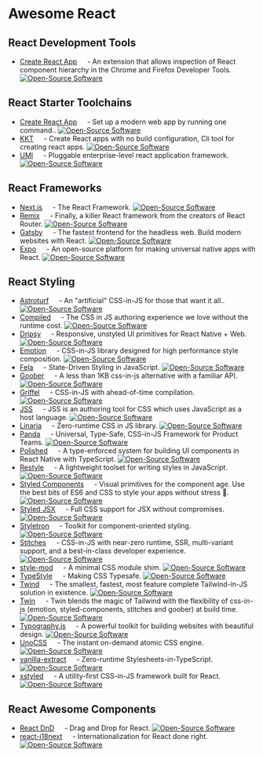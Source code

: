 Awesome React
===

## React Development Tools

- [Create React App](https://github.com/facebook/react-devtools) <img align="bottom" height="13" src="https://img.shields.io/github/stars/facebook/react-devtools.svg?label=" /> - An extension that allows inspection of React component hierarchy in the Chrome and Firefox Developer Tools. [![Open-Source Software][OSS Icon]](https://github.com/facebook/react-devtools)

## React Starter Toolchains

- [Create React App](https://create-react-app.dev/) <img align="bottom" height="13" src="https://img.shields.io/github/stars/facebook/create-react-app.svg?label=" /> - Set up a modern web app by running one command.. [![Open-Source Software][OSS Icon]](https://github.com/facebook/create-react-app)
- [KKT](https://kktjs.github.io/kkt) <img align="bottom" height="13" src="https://img.shields.io/github/stars/kktjs/kkt.svg?label=" /> - Create React apps with no build configuration, Cli tool for creating react apps. [![Open-Source Software][OSS Icon]](https://github.com/kktjs/kkt)
- [UMI](https://umijs.org/) <img align="bottom" height="13" src="https://img.shields.io/github/stars/umijs/umi.svg?label=" /> - Pluggable enterprise-level react application framework. [![Open-Source Software][OSS Icon]](https://github.com/umijs/umi)

## React Frameworks

- [Next.js](https://nextjs.org/) <img align="bottom" height="13" src="https://img.shields.io/github/stars/vercel/next.js.svg?label=" /> - The React Framework. [![Open-Source Software][OSS Icon]](https://github.com/vercel/next.js)
- [Remix](https://remix.run/) <img align="bottom" height="13" src="https://img.shields.io/github/stars/remix-run/remix.svg?label=" /> - Finally, a killer React framework from the creators of React Router. [![Open-Source Software][OSS Icon]](https://github.com/remix-run/remix)
- [Gatsby](https://www.gatsbyjs.com/) <img align="bottom" height="13" src="https://img.shields.io/github/stars/gatsbyjs/gatsby.svg?label=" /> - The fastest frontend for the headless web. Build modern websites with React. [![Open-Source Software][OSS Icon]](https://github.com/gatsbyjs/gatsby)
- [Expo](https://expo.dev) <img align="bottom" height="13" src="https://img.shields.io/github/stars/expo/expo.svg?label=" /> - An open-source platform for making universal native apps with React. [![Open-Source Software][OSS Icon]](https://www.github.com/expo/expo)

## React Styling

- [Astroturf](https://4catalyzer.github.io/astroturf/) <img align="bottom" height="13" src="https://img.shields.io/github/stars/4Catalyzer/astroturf.svg?label=" /> - An "artificial" CSS-in-JS for those that want it all.. [![Open-Source Software][OSS Icon]](https://github.com/4Catalyzer/astroturf)
- [Compiled](https://compiledcssinjs.com/) <img align="bottom" height="13" src="https://img.shields.io/github/stars/atlassian-labs/compiled.svg?label=" /> - The CSS in JS authoring experience we love without the runtime cost. [![Open-Source Software][OSS Icon]](https://github.com/atlassian-labs/compiled)
- [Dripsy](https://dripsy.xyz/) <img align="bottom" height="13" src="https://img.shields.io/github/stars/nandorojo/dripsy.svg?label=" /> - Responsive, unstyled UI primitives for React Native + Web. [![Open-Source Software][OSS Icon]](https://github.com/nandorojo/dripsy)
- [Emotion](https://emotion.sh/) <img align="bottom" height="13" src="https://img.shields.io/github/stars/emotion-js/emotion.svg?label=" /> - CSS-in-JS library designed for high performance style composition. [![Open-Source Software][OSS Icon]](https://github.com/emotion-js/emotion)
- [Fela](http://fela.js.org) <img align="bottom" height="13" src="https://img.shields.io/github/stars/robinweser/fela.svg?label=" /> - State-Driven Styling in JavaScript. [![Open-Source Software][OSS Icon]](https://github.com/robinweser/fela)
- [Goober](https://goober.rocks/) <img align="bottom" height="13" src="https://img.shields.io/github/stars/cristianbote/goober.svg?label=" /> - A less than 1KB css-in-js alternative with a familiar API. [![Open-Source Software][OSS Icon]](https://github.com/cristianbote/goober)
- [Griffel](https://griffel.js.org/) <img align="bottom" height="13" src="https://img.shields.io/github/stars/microsoft/griffel.svg?label=" /> - CSS-in-JS with ahead-of-time compilation. [![Open-Source Software][OSS Icon]](https://github.com/microsoft/griffel)
- [JSS](https://cssinjs.org/) <img align="bottom" height="13" src="https://img.shields.io/github/stars/cssinjs/jss.svg?label=" /> - JSS is an authoring tool for CSS which uses JavaScript as a host language. [![Open-Source Software][OSS Icon]](https://github.com/cssinjs/jss)
- [Linaria](https://linaria.dev/) <img align="bottom" height="13" src="https://img.shields.io/github/stars/callstack/linaria.svg?label=" /> - Zero-runtime CSS in JS library. [![Open-Source Software][OSS Icon]](https://github.com/callstack/linaria)
- [Panda](https://github.com/chakra-ui/panda) <img align="bottom" height="13" src="https://img.shields.io/github/stars/chakra-ui/panda.svg?label=" /> - Universal, Type-Safe, CSS-in-JS Framework for Product Teams. [![Open-Source Software][OSS Icon]](https://github.com/chakra-ui/panda)
- [Polished](https://github.com/Shopify/restyle) <img align="bottom" height="13" src="https://img.shields.io/github/stars/styled-components/polished.svg?label=" /> - A type-enforced system for building UI components in React Native with TypeScript. [![Open-Source Software][OSS Icon]](https://github.com/styled-components/polished)
- [Restyle](https://polished.js.org/) <img align="bottom" height="13" src="https://img.shields.io/github/stars/Shopify/restyle.svg?label=" /> - A lightweight toolset for writing styles in JavaScript. [![Open-Source Software][OSS Icon]](https://github.com/Shopify/restyle)
- [Styled Components](https://styled-components.com/) <img align="bottom" height="13" src="https://img.shields.io/github/stars/styled-components/styled-components.svg?label=" /> - Visual primitives for the component age. Use the best bits of ES6 and CSS to style your apps without stress 💅. [![Open-Source Software][OSS Icon]](https://github.com/styled-components/styled-components)
- [Styled JSX](https://github.com/vercel/styled-jsx) <img align="bottom" height="13" src="https://img.shields.io/github/stars/vercel/styled-jsx.svg?label=" /> - Full CSS support for JSX without compromises. [![Open-Source Software][OSS Icon]](https://github.com/vercel/styled-jsx)
- [Styletron](https://www.styletron.org/) <img align="bottom" height="13" src="https://img.shields.io/github/stars/styletron/styletron.svg?label=" /> - Toolkit for component-oriented styling. [![Open-Source Software][OSS Icon]](https://github.com/styletron/styletron)
- [Stitches](https://stitches.dev/) <img align="bottom" height="13" src="https://img.shields.io/github/stars/stitchesjs/stitches.svg?label=" /> - CSS-in-JS with near-zero runtime, SSR, multi-variant support, and a best-in-class developer experience. [![Open-Source Software][OSS Icon]](https://github.com/stitchesjs/stitches)
- [style-mod](https://github.com/marijnh/style-mod) <img align="bottom" height="13" src="https://img.shields.io/github/stars/marijnh/style-mod.svg?label=" /> - A minimal CSS module shim. [![Open-Source Software][OSS Icon]](https://github.com/marijnh/style-mod)
- [TypeStyle](https://typestyle.github.io/) <img align="bottom" height="13" src="https://img.shields.io/github/stars/typestyle/typestyle.svg?label=" /> - Making CSS Typesafe. [![Open-Source Software][OSS Icon]](https://github.com/typestyle/typestyle)
- [Twind](https://twind.dev/) <img align="bottom" height="13" src="https://img.shields.io/github/stars/tw-in-js/twind.svg?label=" /> - The smallest, fastest, most feature complete Tailwind-in-JS solution in existence. [![Open-Source Software][OSS Icon]](https://github.com/tw-in-js/twind)
- [Twin](https://github.com/ben-rogerson/twin.macro) <img align="bottom" height="13" src="https://img.shields.io/github/stars/ben-rogerson/twin.macro.svg?label=" /> - Twin blends the magic of Tailwind with the flexibility of css-in-js (emotion, styled-components, stitches and goober) at build time. [![Open-Source Software][OSS Icon]](https://github.com/ben-rogerson/twin.macro)
- [Typography.js](http://kyleamathews.github.io/typography.js/) <img align="bottom" height="13" src="https://img.shields.io/github/stars/KyleAMathews/typography.js.svg?label=" /> - A powerful toolkit for building websites with beautiful design. [![Open-Source Software][OSS Icon]](https://github.com/KyleAMathews/typography.js)
- [UnoCSS](https://uno.antfu.me) <img align="bottom" height="13" src="https://img.shields.io/github/stars/unocss/unocss.svg?label=" /> - The instant on-demand atomic CSS engine. [![Open-Source Software][OSS Icon]](https://github.com/unocss/unocss)
- [vanilla-extract](https://vanilla-extract.style/) <img align="bottom" height="13" src="https://img.shields.io/github/stars/seek-oss/vanilla-extract.svg?label=" /> - Zero-runtime Stylesheets-in-TypeScript. [![Open-Source Software][OSS Icon]](https://github.com/seek-oss/vanilla-extract)
- [xstyled](https://xstyled.dev/) <img align="bottom" height="13" src="https://img.shields.io/github/stars/gregberge/xstyled.svg?label=" /> - A utility-first CSS-in-JS framework built for React. [![Open-Source Software][OSS Icon]](https://github.com/gregberge/xstyled)

## React Awesome Components

- [React DnD](http://react-dnd.github.io/react-dnd) <img align="bottom" height="13" src="https://img.shields.io/github/stars/react-dnd/react-dnd.svg?label=" /> - Drag and Drop for React. [![Open-Source Software][OSS Icon]](https://github.com/react-dnd/react-dnd)
- [react-i18next](https://react.i18next.com/) <img align="bottom" height="13" src="https://img.shields.io/github/stars/i18next/react-i18next.svg?label=" /> - Internationalization for React done right. [![Open-Source Software][OSS Icon]](https://github.com/i18next/react-i18next)

[hot Icon]: https://jaywcjlove.github.io/sb/ico/min-hot.svg "Hot"
[OSS Icon]: https://jaywcjlove.github.io/sb/ico/min-oss.svg "Open source ui componet on Github"
